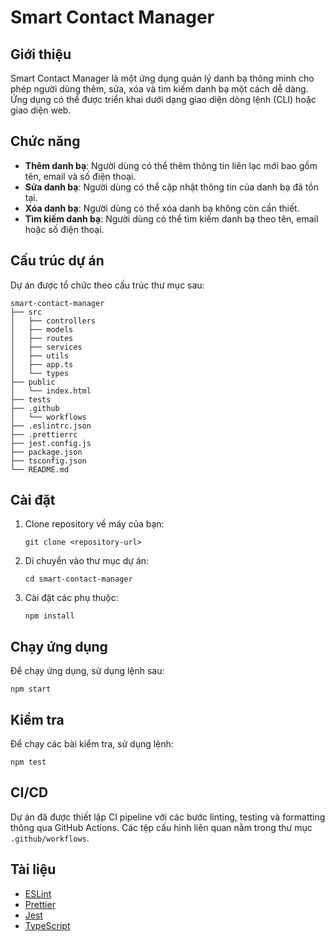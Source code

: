 # Smart Contact Manager

## Giới thiệu
Smart Contact Manager là một ứng dụng quản lý danh bạ thông minh cho phép người dùng thêm, sửa, xóa và tìm kiếm danh bạ một cách dễ dàng. Ứng dụng có thể được triển khai dưới dạng giao diện dòng lệnh (CLI) hoặc giao diện web.

## Chức năng
- **Thêm danh bạ**: Người dùng có thể thêm thông tin liên lạc mới bao gồm tên, email và số điện thoại.
- **Sửa danh bạ**: Người dùng có thể cập nhật thông tin của danh bạ đã tồn tại.
- **Xóa danh bạ**: Người dùng có thể xóa danh bạ không còn cần thiết.
- **Tìm kiếm danh bạ**: Người dùng có thể tìm kiếm danh bạ theo tên, email hoặc số điện thoại.

## Cấu trúc dự án
Dự án được tổ chức theo cấu trúc thư mục sau:
```
smart-contact-manager
├── src
│   ├── controllers
│   ├── models
│   ├── routes
│   ├── services
│   ├── utils
│   ├── app.ts
│   └── types
├── public
│   └── index.html
├── tests
├── .github
│   └── workflows
├── .eslintrc.json
├── .prettierrc
├── jest.config.js
├── package.json
├── tsconfig.json
└── README.md
```

## Cài đặt
1. Clone repository về máy của bạn:
   ```
   git clone <repository-url>
   ```
2. Di chuyển vào thư mục dự án:
   ```
   cd smart-contact-manager
   ```
3. Cài đặt các phụ thuộc:
   ```
   npm install
   ```

## Chạy ứng dụng
Để chạy ứng dụng, sử dụng lệnh sau:
```
npm start
```

## Kiểm tra
Để chạy các bài kiểm tra, sử dụng lệnh:
```
npm test
```

## CI/CD
Dự án đã được thiết lập CI pipeline với các bước linting, testing và formatting thông qua GitHub Actions. Các tệp cấu hình liên quan nằm trong thư mục `.github/workflows`.

## Tài liệu
- [ESLint](https://eslint.org/)
- [Prettier](https://prettier.io/)
- [Jest](https://jestjs.io/)
- [TypeScript](https://www.typescriptlang.org/)